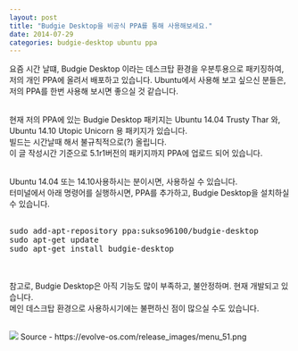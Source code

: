 ```yaml
---
layout: post
title: "Budgie Desktop을 비공식 PPA를 통해 사용해보세요."
date: 2014-07-29
categories: budgie-desktop ubuntu ppa
---
```


요즘 시간 날떄, Budgie Desktop 이라는 데스크탑 환경을 우분투용으로 패키징하여,<br>
저의 개인 PPA에 올려서 배포하고 있습니다. Ubuntu에서 사용해 보고 싶으신 분들은,<br>
저의 PPA를 한번 사용해 보시면 좋으실 것 같습니다.<br><br>

현재 저의 PPA에 있는 Budgie Desktop 패키지는 Ubuntu 14.04 Trusty Thar 와,<br>
Ubuntu 14.10 Utopic Unicorn 용 패키지가 있습니다.<br>
빌드는 시간날때 해서 불규칙적으로(?) 올립니다.<br>
이 글 작성시간 기준으로	5.1r1버전의 패키지까지 PPA에 업로드 되어 있습니다.<br><br>

Ubuntu 14.04 또는 14.10사용하시는 분이시면, 사용하실 수 있습니다.<br>
터미널에서 아래 명령어를 실행하시면, PPA를 추가하고, Budgie Desktop을 설치하실 수 있습니다.<br><br>

<pre>
sudo add-apt-repository ppa:sukso96100/budgie-desktop
sudo apt-get update
sudo apt-get install budgie-desktop
</pre>
<br><br>
참고로, Budgie Desktop은 아직 기능도 많이 부족하고, 불안정하며. 현재 개발되고 있습니다.<br>
메인 데스크탑 환경으로 사용하시기에는 불편하신 점이 많으실 수도 있습니다.<br><br>

<img class="image-wrapper" src="{{ site.url }}/resources/menu_51.png">
Source - https://evolve-os.com/release_images/menu_51.png
